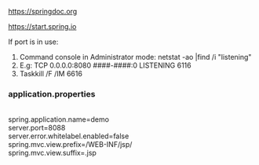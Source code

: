 https://springdoc.org</br>

https://start.spring.io </br>

If port is in use:</br>
1. Command console in Administrator mode: netstat -ao |find /i "listening"</br>
2. E.g: TCP    0.0.0.0:8080           ####-####:0      LISTENING       6116</br>
3. Taskkill /F /IM 6616

<h3>application.properties</h3></br>
spring.application.name=demo</br>
server.port=8088</br>
server.error.whitelabel.enabled=false</br>
spring.mvc.view.prefix=/WEB-INF/jsp/</br>
spring.mvc.view.suffix=.jsp</br>

